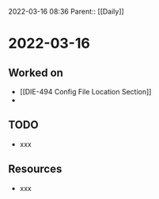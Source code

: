 2022-03-16 08:36
Parent:: [[Daily]]

# 2022-03-16

## Worked on

- [[DIE-494 Config File Location Section]]
- 

## TODO

- xxx

## Resources

- xxx
